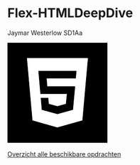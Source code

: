 # Flex-HTMLDeepDive
Jaymar Westerlow SD1Aa

![](HTML5.png)

[Overzicht alle beschikbare opdrachten](https://hiddebraun-ma.github.io/SD-F1M2-HTML-Deep-Dive/)

